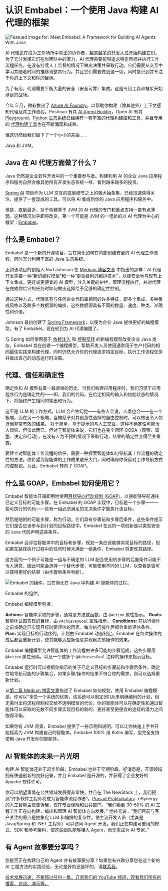 # 认识 Embabel：一个使用 Java 构建 AI 代理的框架

![Featued image for: Meet Embabel: A Framework for Building AI Agents With Java](https://cdn.thenewstack.io/media/2025/06/e6fe4da0-java-embabbel-1024x576.jpg)

AI 代理正在成为工作场所中真正的协作者，[越来越多的开发人员开始构建它们](https://thenewstack.io/ai-agents-a-comprehensive-introduction-for-developers/)。为了充分发挥它们在你团队中的潜力，AI 代理需要能够追求特定目标并执行工作流程任务，在没有持续人工监督的情况下做出决策并采取行动。它们需要从交互中学习并随着时间的推移调整其行为。并且它们需要做到这一切，同时意识到并专注于你的上下文和你的目标。

为了有用，代理需要平衡大量的安全（安全可靠）集成。这是专用工具和框架开始涉足的战场。

今年 5 月，微软推出了 [Azure AI Foundry](https://thenewstack.io/microsoft-brings-mcp-local-ai-models-and-post-quantum-security-to-windows/)，以帮助你构建（除其他外）上下文感知代理及其工作流程。Postman 有其 [AI Agent Builder](https://www.postman.com/product/ai-agent-builder/)，Open AI 有其 [Playground](https://openai.com/index/new-tools-for-building-agents/)，[Python 生态系统](https://thenewstack.io/building-autonomous-systems-in-python-with-agentic-workflows/)已经拥有一套丰富的代理构建库和工具，并且专用的 [代理构建工具](https://thenewstack.io/ai-agents/)也在不断涌现和成熟。

但这仍然给我们留下了一个小小的差距……

Java 和 JVM。

## Java 在 AI 代理方面做了什么？

Java 仍然是企业软件开发中的一个重要参与者。构建利用 AI 的企业 Java 应用程序和服务自然会像其他所有开发生态系统一样，看到越来越多的投资。

[Spring AI](https://spring.io/projects/spring-ai) 项目作为 LLM 交互的底层细节之上的强大抽象集，已经迅速获得关注，提供了一套现成的工具，可以将 AI 集成到你的 Java 应用程序和服务中。

但是，直到最近，对于构建基于 JVM 的 AI 代理的专门和重点支持一直有点薄弱。这种情况似乎即将改变，第一个可能是 JVM 的一组新的以 AI 代理为中心的框架：[Embabel](https://github.com/embabel/embabel-agent)。

## 什么是 Embabel？

Embabel 是一个新的开源项目，旨在简化如何在内部创建安全的 AI 代理工作流程，同时充分利用丰富的 Java 生态系统。

正如该项目的创始人 Rod Johnson 在 [Medium 博客文章](https://medium.com/@springrod/embabel-a-new-agent-platform-for-the-jvm-1c83402e0014) 中指出的那样：AI 代理开发需要一种“新的编程模型”和一种“更高级别的编排技术”，以便安全地与现有上下文集成，更好或更便宜的 AI 模型，注入关键的护栏，管理流程执行，并对代理在完成你给它的任务时如何做出选择给予足够的确定性控制。

通过这种方式，代理具有与任何企业代码库相同的许多特征，即多个集成、多种集成风格以及跨多个数据源的编排，这些数据源具有不同的数量、速度、种类、准确性和价值。

Johnson 最初创建了 [Spring Framework](https://spring.io/projects/spring-framework)，以便为企业 Java 提供更好的编程模型。有了 Embabel，现在轮到为 AI 代理编程了。

与 Spring 如何使用基于 [依赖注入](https://docs.spring.io/spring-framework/reference/core/beans/dependencies/factory-collaborators.html) 和 [控制反转](https://docs.spring.io/spring-framework/reference/core/beans/introduction.html) 的新编程模型改变企业 Java 类似，Embabel 旨在创建一个编程模型，帮助开发人员使用通常用于生产代码的相同最佳实践来构建代理，同时仍然允许你的代理追求特定目标、执行工作流程任务并做出自己的动态运行时决策。

## 代理、信任和确定性

确定性和 AI 模型有着一段艰难的历史。当我们构建应用程序时，我们习惯于应用程序行为是确定性的——即，我们的代码，在给定相同的输入和初始状态的情况下，将始终产生相同的输出和行为。

这不是 LLM 的工作方式。LLM 会产生幻觉——有些人会说，人类也会——在一个极端，而在另一个极端，当被赋予对其创造性选择的自由控制时，可以做出令人惊讶但非常有效的结果。
对于简单、基于提示的与人工交互，这种不确定性可能令人烦恼，但仅此而已。但对于智能体来说，它们也在完全闭环 OODA（观察、调整、决定和行动），在没有人为干预的情况下采取行动，结果的确定性变得至关重要。

要建立对智能体工作流程的信任，需要一种探索智能体如何导航其工作流程的确定性的方法。你希望为智能体的工作成果敞开大门，同时确保你保留对工作导航方式的控制权。为此，Embabel 转向了 GOAP。

## 什么是 GOAP，Embabel 如何使用它？

Embabel 智能体开箱即用地使用[目标导向行动规划 (GOAP)](https://www.reddit.com/r/godot/comments/xgrk0g/goap_goaloriented_action_planning_is_absolutely/)，以便能够导航通往已定义目标的可能步骤。在 Embabel 的 GOAP 实现中，目标是一个步骤——一些可执行的代码——具有一组必须满足的先决条件才能执行该目标。

然后是随附的可能步骤，称为行动，它们具有步骤前和步骤后条件，这些条件提示它们是否应该参与到计划的目标路径中。Embabel 在此的一项创新是以类型安全的 Java 代码声明这些条件。

Embabel 会评估智能体中的目标和步骤，规划一条应该能够实现目标的路径，但如果在路径执行过程中的任何时候未满足一组条件，Embabel 将更改其路径。

这方面的一个例子可能是一组与不确定的 LLM 配合使用的步骤的后置条件可能不令人满意，因此可能会选择一个替代步骤，可能使用不同的 LLM，以查看是否可以获得更好的结果（由步骤后条件判断）。

![Embabel 的组件，旨在简化在 Java 中构建 AI 智能体的过程。](https://cdn.thenewstack.io/media/2025/06/f397190f-embabel-components-1024x690.png)

Embabel 的组件。

Embabel 编程模型包括：

**Actions:** 智能体采取的步骤，通常是方法或函数，由 `@Action` 属性指示。
**Goals:** 智能体试图实现的目标，由 `@AchievesGoal` 属性指示。
**Conditions:** 在执行操作之前或确定已实现目标时要评估的因素。每次执行操作后都会重新评估条件。
**Plan:** 实现目标的行动序列。计划由 Embabel 动态制定。Embabel 在每次操作完成后都会重新计划，使其能够适应新信息并观察先前操作的效果。

Embabel 编程模型允许智能体的工作流程由许多可能的步骤组成，这些步骤用 `@Action` 属性分隔，以及一个或多个 `@AchievesGoal` 注释的操作来指示目标。

Embabel 运行时可以根据你指示的关于已定义目标的步骤前和步骤后条件，确定性地导航可能的步骤集合，如果步骤/操作的结果不符合你的需求，则可以选择重新计划。

从[第二篇 Medium 博客文章](https://medium.com/@springrod/ai-for-your-gen-ai-how-and-why-embabel-plans-3930244218f6)描述了 Embabel 如何规划，使用 Embabel 编程模型，你可以“享受一个系统的优势，该系统可以制定[你]从未明确编码的计划，但无需付出将流程控制权交给不透明模型的代价。你的智能体可以在确定性和通过智能体可以采取的无数不同步骤实现目标的新的、更好甚至更便宜的途径的潜力之间取得平衡。

如果你有 JVM 背景，Embabel 提供了一些示例和说明，可以让你快速上手并开始探索为 JVM 构建自己的智能体。Embabel 100% 用 Kotlin 编写，但完全支持使用 Java 开发你的智能体。

## AI 智能体的未来一片光明

构建 AI 智能体还处于起步阶段，Embabel 也处于早期阶段。好消息是，开源领域拥有快速创新的良好记录，并且 Embabel 是开源的，并获得了企业友好的 Apache 软件许可。

你可以期望事情在公共领域发展得非常快，并且在 The NewStack 上，我们预测“许多软件工程师将成为智能体流程作者”。[Prasad Prabhakatan](https://www.linkedin.com/in/prasadprabhakaran)，eSynergy 的人工智能主管告诉我，仅在专业保险和公共部门，“我们看到 30-50% 的 AI 工程工作正在向构建、编排和管理 AI 智能体方向发展。”
他补充说：“我们目前与客户关注的重点是抽象化 LLM 和编排的复杂性，使主流开发人员（尤其是 Java/Spring 和 .NET 工程师）可以访问 Agent 开发。我们正在构建可重用的模式、SDK 和参考架构，使这些团队能够接入 Agent，而无需成为 AI 专家。”

## 有 Agent 故事要分享吗？

您是否正在构建自己的 Agent 并有故事要分享？如果您有兴趣分享您在这个新的 AI 工程方法的实践经验，无论是好的还是坏的，请[联系我](https://www.linkedin.com/in/russmiles/)。

[技术发展迅速，不要错过任何一集。订阅我们的 YouTube 频道，观看我们所有的播客、访谈、演示等。](https://youtube.com/thenewstack?sub_confirmation=1)